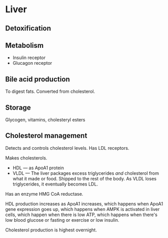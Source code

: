 # Liver

## Detoxification

## Metabolism

* Insulin receptor
* Glucagon receptor

## Bile acid production

To digest fats. Converted from cholesterol. 

## Storage

Glycogen, vitamins, cholesteryl esters

## Cholesterol management

Detects and controls cholesterol levels. Has LDL receptors.

Makes cholesterols.

* HDL — as ApoA1 protein
* VLDL — The liver packages excess triglycerides _and_ cholesterol from what it made or food. Shipped to the rest of the body. As VLDL loses triglycerides, it eventually becomes LDL.

Has an enzyme HMG CoA reductase.

HDL production increases as ApoA1 increases,
which happens when ApoA1 gene expression goes up,
which happens when AMPK is activated in liver cells,
which happen when there is low ATP,
which happens when there's low blood glucose or fasting or exercise or low insulin. 

Cholesterol production is highest overnight.
